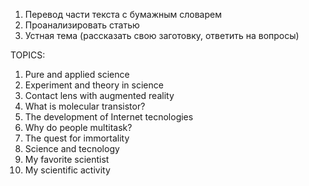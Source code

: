 1. Перевод части текста с бумажным словарем
2. Проанализировать статью
3. Устная тема (рассказать свою заготовку, ответить на вопросы)

TOPICS:
1. Pure and applied science
2. Experiment and theory in science
3. Contact lens with augmented reality
4. What is molecular transistor?
5. The development of Internet tecnologies
6. Why do people multitask?
7. The quest for immortality
8. Science and tecnology
9. My favorite scientist
10. My scientific activity
